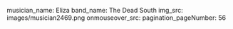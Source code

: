 musician_name: Eliza
band_name: The Dead South
img_src: images/musician2469.png
onmouseover_src: 
pagination_pageNumber: 56